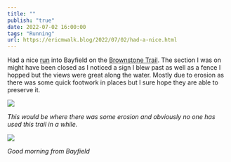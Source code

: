 ```yaml
---
title: ""
publish: "true"
date: 2022-07-02 16:00:00
tags: "Running"
url: https://ericmwalk.blog/2022/07/02/had-a-nice.html
---
```


Had a nice [run](http://www.strava.com/activities/7402699967) into Bayfield on the [Brownstone Trail](https://landmarkwi.org/brownstone-trail-updates/). The section I was on might have been closed as I noticed a sign I blew past as well as a fence I hopped but the views were great along the water. Mostly due to erosion as there was some quick footwork in places but I sure hope they are able to preserve it.

![](https://ericmwalk.blog/uploads/2023/be8f2c8645.jpg)

*This would be where there was some erosion and obviously no one has used this trail in a while.*

![](https://ericmwalk.blog/uploads/2023/fb43044f0c.jpg)

*Good morning from Bayfield*
